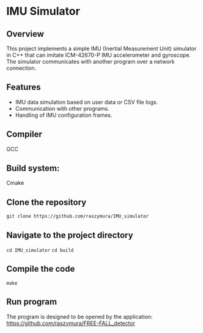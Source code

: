 # IMU Simulator

## Overview

This project implements a simple IMU (Inertial Measurement Unit) simulator in C++ that can imitate ICM-42670-P IMU accelerometer and gyroscope. The simulator communicates with another program over a network connection.

## Features
- IMU data simulation based on user data or CSV file logs.
- Communication with other programs.
- Handling of IMU configuration frames.

## Compiler
GCC

## Build system:
Cmake

## Clone the repository
`git clone https://github.com/raszymura/IMU_simulator`

## Navigate to the project directory
`cd IMU_simulator`
`cd build`

## Compile the code
`make`

## Run program

The program is designed to be opened by the application: https://github.com/raszymura/FREE-FALL_detector
